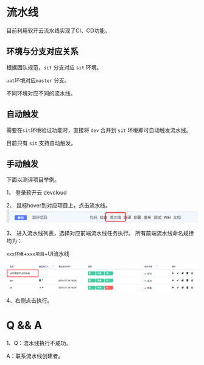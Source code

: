 # 流水线

目前利用软开云流水线实现了CI、CD功能。

## 环境与分支对应关系

根据团队规范，`sit` 分支对应 `sit` 环境。

`uat`环境对应`master` 分支。

不同环境对应不同的流水线。

## 自动触发

需要在`sit`环境验证功能时，直接将 `dev` 合并到 `sit` 环境即可自动触发流水线。

目前只有 `sit` 支持自动触发。

## 手动触发

下面以测评项目举例。

1、 登录软开云 devcloud

2、 鼠标hover到对应项目上，点击流水线。
![项目](project-list.png)

3、 进入流水线列表，选择对应前端流水线任务执行。
所有前端流水线命名规律均为：

`xxx环境`+`xxx项目`+UI流水线

![流水线](pipeline-name.png)

4、右侧点击执行。

# Q && A

1、Q：流水线执行不成功。

  A：联系流水线创建者。
